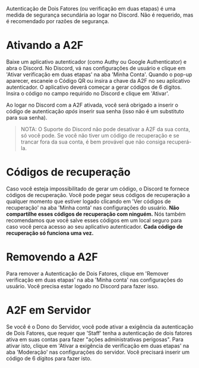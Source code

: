 <!-- TITLE: [PT] Autenticação de 2 Fatores -->
<!-- SUBTITLE: Usando a Autenticação de 2 Fatores no Discord -->

Autenticação de Dois Fatores (ou verificação em duas etapas) é uma medida de segurança secundária ao logar no Discord. Não é requerido, mas é recomendado por razões de segurança.

# Ativando a A2F
Baixe um aplicativo autenticador (como Authy ou Google Authenticator) e abra o Discord. No Discord, vá nas configurações de usuário e clique em 'Ativar verificação em duas etapas' na aba 'Minha Conta'. Quando o pop-up aparecer, escaneie o Código QR ou insira a chave da A2F no seu aplicativo autenticador. O aplicativo deverá começar a gerar códigos de 6 dígitos. Insira o código no campo requirido no Discord e clique em 'Ativar'.

Ao logar no Discord com a A2F ativada, você será obrigado a inserir o código de autenticação *após* inserir sua senha (isso não é um substituto para sua senha).

> NOTA: O Suporte do Discord não pode desativar a A2F da sua conta, só você pode. Se você não tiver um código de recuperação e se trancar fora da sua conta, é bem provável que não consiga recuperá-la.

# Códigos de recuperação
Caso você esteja impossibilitado de gerar um código, o Discord te fornece códigos de recuperação. Você pode pegar seus códigos de recuperação a qualquer momento que estiver logado clicando em 'Ver códigos de recuperação' na aba 'Minha conta' nas configurações do usuário. **Não compartilhe esses códigos de recuperação com ninguém.** Nós também recomendamos que você salve esses códigos em um local seguro para caso você perca acesso ao seu aplicativo autenticador. **Cada código de recuperação só funciona uma vez.**

# Removendo a A2F
Para remover a Autenticação de Dois Fatores, clique em 'Remover verificação em duas etapas' na aba 'Minha conta' nas configurações do usuário. Você precisa estar logado no Discord para fazer isso.

# A2F em Servidor
Se você é o Dono do Servidor, você pode ativar a exigência da autenticação de Dois Fatores, que requer que 'Staff' tenha a autenticação de dois fatores ativa em suas contas para fazer "ações administrativas perigosas". Para ativar isto, clique em 'Ativar a exigência de verificação em duas etapas' na aba 'Moderação' nas configurações do servidor. Você precisará inserir um código de 6 dígitos para fazer isto.

